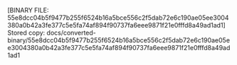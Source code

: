 [BINARY FILE: 55e8dcc04b5f9477b255f6524b16a5bce556c2f5dab72e6c190ae05ee3004380a0b42a3fe377c5e5fa74af894f90737fa6eee9871f21e0fffd8a49ad1ad1]
Stored copy: docs/converted-binary/55e8dcc04b5f9477b255f6524b16a5bce556c2f5dab72e6c190ae05ee3004380a0b42a3fe377c5e5fa74af894f90737fa6eee9871f21e0fffd8a49ad1ad1

